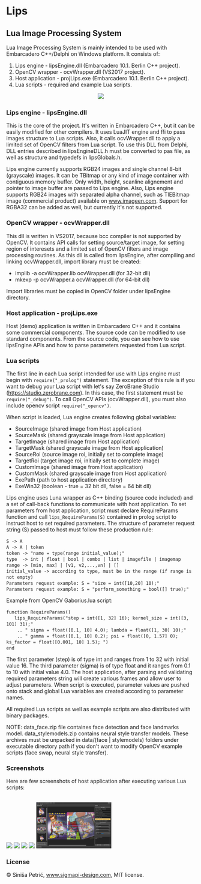 # Lips
## Lua Image Processing System
Lua Image Processing System is mainly intended to be used with Embarcadero C++/Delphi on Windows platform.
It consists of: 
1. Lips engine - lipsEngine.dll (Embarcadero 10.1. Berlin C++ project).    
2. OpenCV wrapper - ocvWrapper.dll (VS2017 project).
3. Host application - projLips.exe (Embarcadero 10.1. Berlin C++ project).
4. Lua scripts - required and example Lua scripts.

<p align='center'>
    <img src='screens/architecture.png'>
</p>

### Lips engine - lipsEngine.dll
This is the core of the project. It's written in Embarcadero C++, but it can be easily modified for other compilers. It uses LuaJIT  engine and ffi to pass images structure to Lua scripts. Also, it calls ocvWrapper.dll to apply a limited set of OpenCV filters from Lua script. To use this DLL from Delphi, DLL entries described in lipsEngineDLL.h must be converted to pas file, as well as structure and typedefs in lipsGlobals.h.

Lips engine currently supports RGB24 images and single channel 8-bit (grayscale) images. It can be TBitmap or any kind of image container with contiguous memory buffer. Only width, height, scanline alignement and pointer to image buffer are passed to Lips engine. Also, Lips engine supports RGB24 images with separated alpha channel, such as TIEBitmap image  (commercial product) available on www.imageen.com. Support for RGBA32 can be added as well, but currently it's not supported.

### OpenCV wrapper - ocvWrapper.dll
This dll is written in VS2017, because bcc compiler is not supported by OpenCV. It contains API calls for setting source/target image, for setting region of interesets and a limited set of OpenCV filters and image processing routines. As this dll is called from lipsEngine, after compiling and linking ocvWrapper.dll, import library must be created:

- implib -a ocvWrapper.lib ocvWrapper.dll (for 32-bit dll)
- mkexp -p ocvWrapper.a ocvWrapper.dll (for 64-bit dll)

Import libraries must be copied in OpenCV folder under lipsEngine directory.

### Host application - projLips.exe
Host (demo) application is written in Embarcadero C++ and it contains some commercial components. The source code can be modified to use standard components. From the source code, you can see how to use lipsEngine APIs and how to parse parameters requested from Lua script.

### Lua scripts
The first line in each Lua script intended for use with Lips engine must begin with `require("_prolog")` statement. The exception of this rule is if you want to debug your Lua script with let's say ZeroBrane Studio (https://studio.zerobrane.com). In this case, the first statement must be `require("_debug")`. To call OpenCV APIs (ocvWrapper.dll), you must also include opencv script `require("_opencv")`.

When script is loaded, Lua engine creates following global variables:

- SourceImage (shared image from Host application)
- SourceMask (shared grayscale image from Host application) 
- TargetImage (shared image from Host application)
- TargetMask (shared grayscale image from Host application)
- SourceRoi (source image roi, initially set to complete image)
- TargetRoi (target image roi, initially set to complete image)
- CustomImage (shared image from Host application)
- CustomMask (shared grayscale image from Host application)
- ExePath (path to host application directory)
- ExeWin32 (boolean - true = 32 bit dll, false = 64 bit dll)

Lips engine uses Luna wrapper as C++ binding (source code included) and a set of call-back functions to communicate with host application. To set parameters from host application, script must declare RequireParams function and call `lips_RequireParams(S)` contained in prolog script to instruct host to set required parameters. The structure of parameter request string (S) passed to host must follow these production rule:
   ```
   S -> A
   A -> A | token
   token -> "name = type(range initial_value);"
   type  -> int | float | bool | combo | list | imagefile | imagemap
   range -> [min, max] | [v1, v2,...,vn] | []
   initial_value -> according to type, must be in the range (if range is not empty)
   Parameters request example: S = "size = int([10,20] 10);"
   Parameters request example: S = "perform_something = bool([] true);"
   ``` 
Example from OpenCV Gaborius.lua script:
```
function RequireParams()  
   lips_RequireParams("step = int([1, 32] 16); kernel_size = int([3, 101] 31);"
    .. " sigma = float([0.1, 10] 4.0); lambda = float([1, 30] 10);"
    .. " gamma = float([0.1, 10] 0.2); psi = float([0, 1.57] 0); ks_factor = float([0.001, 10] 1.5); ")
end   
```
The first parameter (step) is of type int and ranges from 1 to 32 with initial value 16. The third parameter (sigma) is of type float and it ranges from 0.1 to 10 with initial value 4.0. The host application, after parsing and validating required parameters string will create various frames and allow user to adjust parameters. When script is executed, parameter values are pushed onto stack and global Lua variables are created according to parameter names.

All required Lua scripts as well as example scripts are also distributed with binary packages. 

NOTE: data_face.zip file containes face detection and face landmarks model. data_stylemodels.zip contains neural style transfer models.
These archives must be unpacked in data/(face | stylemodels) folders under executable directory path if you don't want to modify OpenCV example scripts (face swap, neural style transfer). 

### Screenshots
Here are few screenshots of host application after executing various Lua scripts:
<p align='left'>
    </br>
    <img src='screens/screen1.jpg' width='200'>
    <img src='screens/screen2.jpg' width='200'>
    <img src='screens/screen3.jpg' width='200'>
    <img src='screens/screen4.jpg' width='200'>
    <img src='screens/screen5.jpg' width='200'>    
</p>

### License
© Siniša Petrić, www.sigmapi-design.com, MIT license.

